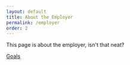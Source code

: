 ```yaml
---
layout: default
title: About the Employer
permalink: /employer
order: 2
---
```


This page is about the employer, isn't that neat?

[Goals](goals)
